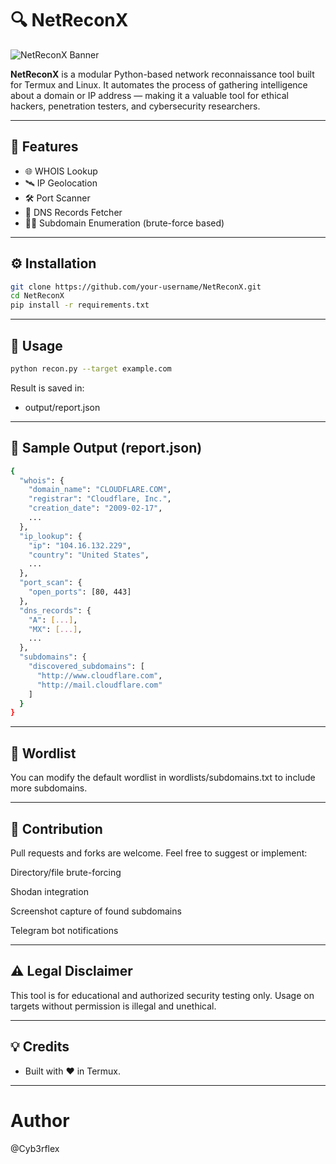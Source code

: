 # 🔍 NetReconX
![NetReconX Banner](https://chat.openai.com/cdn/pub/1699fd3a-7645-4640-91d1-246b1f232a89/netreconx-banner.jpg)

**NetReconX** is a modular Python-based network reconnaissance tool built for Termux and Linux. It automates the process of gathering intelligence about a domain or IP address — making it a valuable tool for ethical hackers, penetration testers, and cybersecurity researchers.

---

## 🚀 Features

- 🌐 WHOIS Lookup
- 🛰️ IP Geolocation
- 🛠️ Port Scanner
- 📡 DNS Records Fetcher
- 🕵️‍♂️ Subdomain Enumeration (brute-force based)

---

## ⚙️ Installation

```bash
git clone https://github.com/your-username/NetReconX.git
cd NetReconX
pip install -r requirements.txt
```

---

## 🧠 Usage

```bash
python recon.py --target example.com
```

Result is saved in:

- output/report.json


---

## 📄 Sample Output (report.json)
```bash
{
  "whois": {
    "domain_name": "CLOUDFLARE.COM",
    "registrar": "Cloudflare, Inc.",
    "creation_date": "2009-02-17",
    ...
  },
  "ip_lookup": {
    "ip": "104.16.132.229",
    "country": "United States",
    ...
  },
  "port_scan": {
    "open_ports": [80, 443]
  },
  "dns_records": {
    "A": [...],
    "MX": [...],
    ...
  },
  "subdomains": {
    "discovered_subdomains": [
      "http://www.cloudflare.com",
      "http://mail.cloudflare.com"
    ]
  }
}
```

---

## 📂 Wordlist

You can modify the default wordlist in wordlists/subdomains.txt to include more subdomains.


---

## 🤝 Contribution

Pull requests and forks are welcome. Feel free to suggest or implement:

Directory/file brute-forcing

Shodan integration

Screenshot capture of found subdomains

Telegram bot notifications



---

## ⚠️ Legal Disclaimer

This tool is for educational and authorized security testing only. Usage on targets without permission is illegal and unethical.


---

## 💡 Credits

- Built with ❤️ in Termux.

---

# Author

@Cyb3rflex
